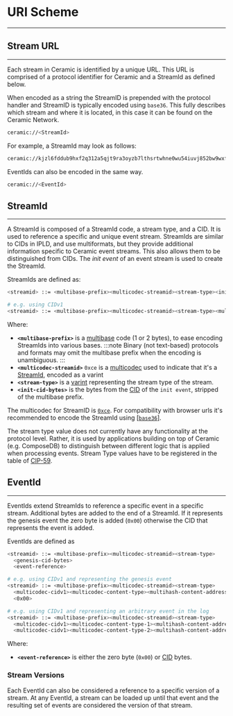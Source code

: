 # URI Scheme

---

## Stream URL

---

Each stream in Ceramic is identified by a unique URL. This URL is comprised of a protocol identifier for Ceramic and a StreamId as defined below.

When encoded as a string the StreamID is prepended with the protocol handler and StreamID is typically encoded using `base36`. This fully describes which stream and where it is located, in this case it can be found on the Ceramic Network.


```bash
ceramic://<StreamId>
```

For example, a StreamId may look as follows:

```bash
ceramic://kjzl6fddub9hxf2q312a5qjt9ra3oyzb7lthsrtwhne0wu54iuvj852bw9wxfvs
```

EventIds can also be encoded in the same way. 

```bash
ceramic://<EventId>
```

## StreamId

---

A StreamId is composed of a StreamId code, a stream type, and a CID. It is used to reference a specific and unique event stream. StreamIds are similar to CIDs in IPLD, and use multiformats, but they provide additional information specific to Ceramic event streams. This also allows them to be distinguished from CIDs. The *init event* of an event stream is used to create the StreamId. 

StreamIds are defined as:

```bash
<streamid> ::= <multibase-prefix><multicodec-streamid><stream-type><init-cid-bytes>

# e.g. using CIDv1
<streamid> ::= <multibase-prefix><multicodec-streamid><stream-type><multicodec-cidv1><multicodec-content-type><multihash-content-address>
```

Where:

- **`<multibase-prefix>`** is a [multibase](https://github.com/multiformats/multibase) code (1 or 2 bytes), to ease encoding StreamIds into various bases. 
:::note
 Binary (not text-based) protocols and formats may omit the multibase prefix when the encoding is unambiguous.
:::
- **`<multicodec-streamid>`** `0xce` is a [multicodec](https://github.com/multiformats/multicodec) used to indicate that it's a [StreamId](https://github.com/multiformats/multicodec/blob/master/table.csv#L78), encoded as a varint
- **`<stream-type>`** is a [varint](https://github.com/multiformats/unsigned-varint) representing the stream type of the stream.
- **`<init-cid-bytes>`** is the bytes from the [CID](https://github.com/multiformats/cid) of the `init event`,  stripped of the multibase prefix.

The multicodec for StreamID is [`0xce`](https://github.com/multiformats/multicodec/blob/master/table.csv#L78). For compatibility with browser urls it's recommended to encode the StreamId using [[`base36`]](https://github.com/multiformats/multibase).

The stream type value does not currently have any functionality at the protocol level. Rather, it is used by applications building on top of Ceramic (e.g. ComposeDB) to distinguish between different logic that is applied when processing events. Stream Type values have to be registered in the table of [CIP-59](https://github.com/ceramicnetwork/CIP/blob/main/CIPs/CIP-59/CIP-59.md#registered-values). 

## EventId

---

EventIds extend StreamIds to reference a specific event in a specific stream. Additional bytes are added to the end of a StreamId. If it represents the genesis event the zero byte is added (`0x00`) otherwise the CID that represents the event is added.

EventIds are defined as

```bash
<streamid> ::= <multibase-prefix><multicodec-streamid><stream-type>
  <genesis-cid-bytes>
  <event-reference>

# e.g. using CIDv1 and representing the genesis event
<streamid> ::= <multibase-prefix><multicodec-streamid><stream-type>
  <multicodec-cidv1><multicodec-content-type><multihash-content-address>
  <0x00>

# e.g. using CIDv1 and representing an arbitrary event in the log
<streamid> ::= <multibase-prefix><multicodec-streamid><stream-type>
  <multicodec-cidv1><multicodec-content-type-1><multihash-content-address-1>
  <multicodec-cidv1><multicodec-content-type-2><multihash-content-address-2>

```

Where:

- **`<event-reference>`** is either the zero byte (`0x00`) or [CID](https://github.com/multiformats/cid) bytes.

### Stream Versions

Each EventId can also be considered a reference to a specific version of a stream. At any EventId, a stream can be loaded up until that event and the resulting set of events are considered the version of that stream.
